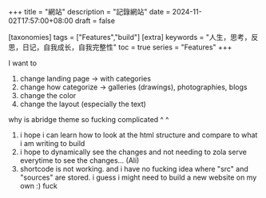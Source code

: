 +++
title = "網站"
description = "記錄網站"
date = 2024-11-02T17:57:00+08:00
draft = false

[taxonomies]
tags = ["Features","build"]
[extra]
keywords = "人生，思考，反思，日记，自我成长，自我完整性"
toc = true
series = "Features"
+++

I want to 
1. change landing page -> with categories
2. change how categorize -> galleries (drawings), photographies, blogs
3. change the color
4. change the layout (especially the text)

why is abridge theme so fucking complicated ^ ^

1. i hope i can learn how to look at the html structure and compare to what i am writing to build
2. i hope to dynamically see the changes and not needing to zola serve everytime to see the changes... (Ali)
3. shortcode is not working. and i have no fucking idea where "src" and "sources" are stored. i guess i might need to build a new website on my own :) fuck